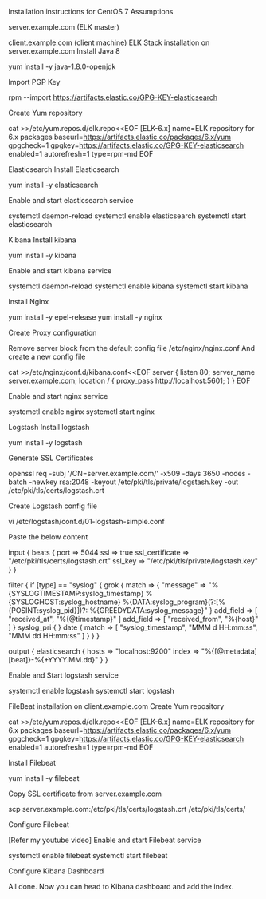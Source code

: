 Installation instructions for CentOS 7
Assumptions

server.example.com (ELK master)

client.example.com (client machine)
ELK Stack installation on server.example.com
Install Java 8

yum install -y java-1.8.0-openjdk

Import PGP Key

rpm --import https://artifacts.elastic.co/GPG-KEY-elasticsearch

Create Yum repository

cat >>/etc/yum.repos.d/elk.repo<<EOF
[ELK-6.x]
name=ELK repository for 6.x packages
baseurl=https://artifacts.elastic.co/packages/6.x/yum
gpgcheck=1
gpgkey=https://artifacts.elastic.co/GPG-KEY-elasticsearch
enabled=1
autorefresh=1
type=rpm-md
EOF

Elasticsearch
Install Elasticsearch

yum install -y elasticsearch

Enable and start elasticsearch service

systemctl daemon-reload
systemctl enable elasticsearch
systemctl start elasticsearch

Kibana
Install kibana

yum install -y kibana

Enable and start kibana service

systemctl daemon-reload
systemctl enable kibana
systemctl start kibana

Install Nginx

yum install -y epel-release
yum install -y nginx

Create Proxy configuration

Remove server block from the default config file /etc/nginx/nginx.conf And create a new config file

cat >>/etc/nginx/conf.d/kibana.conf<<EOF
server {
    listen 80;
    server_name server.example.com;
    location / {
        proxy_pass http://localhost:5601;
    }
}
EOF

Enable and start nginx service

systemctl enable nginx
systemctl start nginx

Logstash
Install logstash

yum install -y logstash

Generate SSL Certificates

openssl req -subj '/CN=server.example.com/' -x509 -days 3650 -nodes -batch -newkey rsa:2048 -keyout /etc/pki/tls/private/logstash.key -out /etc/pki/tls/certs/logstash.crt

Create Logstash config file

vi /etc/logstash/conf.d/01-logstash-simple.conf

Paste the below content

input {
  beats {
    port => 5044
    ssl => true
    ssl_certificate => "/etc/pki/tls/certs/logstash.crt"
    ssl_key => "/etc/pki/tls/private/logstash.key"
  }
}

filter {
    if [type] == "syslog" {
        grok {
            match => {
                "message" => "%{SYSLOGTIMESTAMP:syslog_timestamp} %{SYSLOGHOST:syslog_hostname} %{DATA:syslog_program}(?:\[%{POSINT:syslog_pid}\])?: %{GREEDYDATA:syslog_message}"
            }
            add_field => [ "received_at", "%{@timestamp}" ]
            add_field => [ "received_from", "%{host}" ]
        }
        syslog_pri { }
        date {
            match => [ "syslog_timestamp", "MMM  d HH:mm:ss", "MMM dd HH:mm:ss" ]
        }
    }
}

output {
    elasticsearch {
        hosts => "localhost:9200"
        index => "%{[@metadata][beat]}-%{+YYYY.MM.dd}"
    }
}

Enable and Start logstash service

systemctl enable logstash
systemctl start logstash

FileBeat installation on client.example.com
Create Yum repository

cat >>/etc/yum.repos.d/elk.repo<<EOF
[ELK-6.x]
name=ELK repository for 6.x packages
baseurl=https://artifacts.elastic.co/packages/6.x/yum
gpgcheck=1
gpgkey=https://artifacts.elastic.co/GPG-KEY-elasticsearch
enabled=1
autorefresh=1
type=rpm-md
EOF

Install Filebeat

yum install -y filebeat

Copy SSL certificate from server.example.com

scp server.example.com:/etc/pki/tls/certs/logstash.crt /etc/pki/tls/certs/

Configure Filebeat

[Refer my youtube video]
Enable and start Filebeat service

systemctl enable filebeat
systemctl start filebeat

Configure Kibana Dashboard

All done. Now you can head to Kibana dashboard and add the index.
